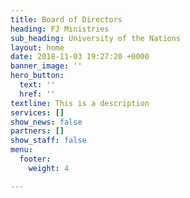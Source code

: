```yaml
---
title: Board of Directors
heading: FJ Ministries
sub_heading: University of the Nations
layout: home
date: 2018-11-03 19:27:20 +0000
banner_image: ''
hero_button:
  text: ''
  href: ''
textline: This is a description
services: []
show_news: false
partners: []
show_staff: false
menu:
  footer:
    weight: 4

---
```

